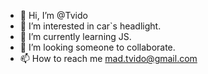 - 👋 Hi, I’m @Tvido
- 👀 I’m interested in car`s headlight.
- 🌱 I’m currently learning JS.
- 💞️ I’m looking someone to collaborate.
- 📫 How to reach me mad.tvido@gmail.com

<!---
Tvido/Tvido is a ✨ special ✨ repository because its `README.md` (this file) appears on your GitHub profile.
You can click the Preview link to take a look at your changes.
--->
